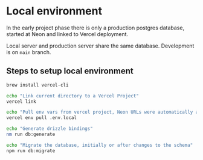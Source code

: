 # Local environment

In the early project phase there is only a production postgres database, started at Neon and linked to Vercel deployment.

Local server and production server share the same database. Development is on `main` branch.


## Steps to setup local environment

```bash
brew install vercel-cli
```

```bash
echo "Link current directory to a Vercel Project"
vercel link
```

```bash
echo "Pull env vars from vercel project, Neon URLs were automatically added to vercel env"
vercel env pull .env.local
```

```bash
echo "Generate drizzle bindings"
nm run db:generate
```

```bash
echo "Migrate the database, initially or after changes to the schema"
npm run db:migrate
```
